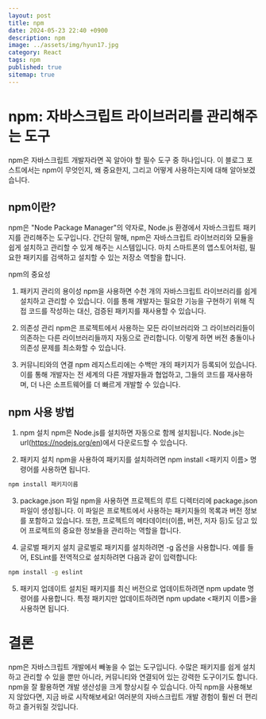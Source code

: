 ```yaml
---
layout: post
title: npm
date: 2024-05-23 22:40 +0900
description: npm
image: ../assets/img/hyun17.jpg
category: React
tags: npm
published: true
sitemap: true
---
```


# npm: 자바스크립트 라이브러리를 관리해주는 도구
npm은 자바스크립트 개발자라면 꼭 알아야 할 필수 도구 중 하나입니다. 이 블로그 포스트에서는 npm이 무엇인지, 왜 중요한지, 그리고 어떻게 사용하는지에 대해 알아보겠습니다.

## npm이란?
npm은 "Node Package Manager"의 약자로, Node.js 환경에서 자바스크립트 패키지를 관리해주는 도구입니다. 간단히 말해, npm은 자바스크립트 라이브러리와 모듈을 쉽게 설치하고 관리할 수 있게 해주는 시스템입니다. 마치 스마트폰의 앱스토어처럼, 필요한 패키지를 검색하고 설치할 수 있는 저장소 역할을 합니다.

npm의 중요성
1. 패키지 관리의 용이성
npm을 사용하면 수천 개의 자바스크립트 라이브러리를 쉽게 설치하고 관리할 수 있습니다. 이를 통해 개발자는 필요한 기능을 구현하기 위해 직접 코드를 작성하는 대신, 검증된 패키지를 재사용할 수 있습니다.

2. 의존성 관리
npm은 프로젝트에서 사용하는 모든 라이브러리와 그 라이브러리들이 의존하는 다른 라이브러리들까지 자동으로 관리합니다. 이렇게 하면 버전 충돌이나 의존성 문제를 최소화할 수 있습니다.

3. 커뮤니티와의 연결
npm 레지스트리에는 수백만 개의 패키지가 등록되어 있습니다. 이를 통해 개발자는 전 세계의 다른 개발자들과 협업하고, 그들의 코드를 재사용하며, 더 나은 소프트웨어를 더 빠르게 개발할 수 있습니다.

## npm 사용 방법
1. npm 설치
npm은 Node.js를 설치하면 자동으로 함께 설치됩니다. Node.js는 url(https://nodejs.org/en)에서 다운로드할 수 있습니다.

2. 패키지 설치
npm을 사용하여 패키지를 설치하려면 npm install <패키지 이름> 명령어를 사용하면 됩니다.
````bash
npm install 패키지이름 
````

3. package.json 파일
npm을 사용하면 프로젝트의 루트 디렉터리에 package.json 파일이 생성됩니다. 이 파일은 프로젝트에서 사용하는 패키지들의 목록과 버전 정보를 포함하고 있습니다. 또한, 프로젝트의 메타데이터(이름, 버전, 저자 등)도 담고 있어 프로젝트의 중요한 정보들을 관리하는 역할을 합니다.

4. 글로벌 패키지 설치
글로벌로 패키지를 설치하려면 -g 옵션을 사용합니다. 예를 들어, ESLint를 전역적으로 설치하려면 다음과 같이 입력합니다:

````bash
npm install -g eslint
````

5. 패키지 업데이트
설치된 패키지를 최신 버전으로 업데이트하려면 npm update 명령어를 사용합니다. 특정 패키지만 업데이트하려면 npm update <패키지 이름>을 사용하면 됩니다.

# 결론
npm은 자바스크립트 개발에서 빼놓을 수 없는 도구입니다. 수많은 패키지를 쉽게 설치하고 관리할 수 있을 뿐만 아니라, 커뮤니티와 연결되어 있는 강력한 도구이기도 합니다. npm을 잘 활용하면 개발 생산성을 크게 향상시킬 수 있습니다. 아직 npm을 사용해보지 않았다면, 지금 바로 시작해보세요! 여러분의 자바스크립트 개발 경험이 훨씬 더 편리하고 즐거워질 것입니다.



